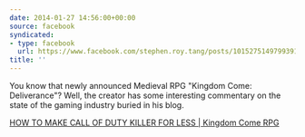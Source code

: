 ```yaml
---
date: 2014-01-27 14:56:00+00:00
source: facebook
syndicated:
- type: facebook
  url: https://www.facebook.com/stephen.roy.tang/posts/10152751497993912
title: ''
---
```


You know that newly announced Medieval RPG "Kingdom Come: Deliverance"? Well, the creator has some interesting commentary on the state of the gaming industry buried in his blog.

[HOW TO MAKE CALL OF DUTY KILLER FOR LESS | Kingdom Come RPG](http://kingdomcomerpg.com/?p=62)